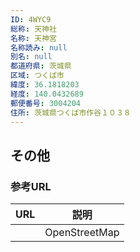 ```yaml
---
ID: 4WYC9
総称: 天神社
名称: 天神宮
名称読み: null
別名: null
都道府県: 茨城県
区域: つくば市
緯度: 36.1818203
経度: 140.0432689
郵便番号: 3004204
住所: 茨城県つくば市作谷１０３８
---
```


## その他

### 参考URL

| URL | 説明          |
| --- | ------------- |
|     | OpenStreetMap |
